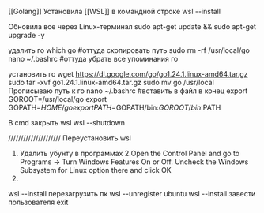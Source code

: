 [[Golang]]
Установила [[WSL]] в командной строке
wsl --install

Обновила все через Linux-терминал
sudo apt-get update && sudo apt-get upgrade -y

удалить го
which go #оттуда скопировать путь
sudo rm -rf /usr/local/go
nano ~/.bashrc #оттуда убрать все упоминания го

установить го
wget https://dl.google.com/go/go1.24.1.linux-amd64.tar.gz
sudo tar -xvf go1.24.1.linux-amd64.tar.gz
sudo mv go /usr/local
Прописываю путь к го
nano ~/.bashrc
#вставить в файл в конец
export GOROOT=/usr/local/go
export GOPATH=$HOME/go
export PATH=$GOPATH/bin:$GOROOT/bin:$PATH

В cmd закрыть wsl
wsl --shutdown

/////////////////////
Переустановить wsl
1. Удалить убунту в программах
2.Open the Control Panel and go to 
Programs -> Turn Windows Features On or Off.
Uncheck the Windows Subsystem for Linux option there
and click OK
3.
wsl --install
перезагрузить пк
wsl --unregister ubuntu
wsl --install
завести пользователя
exit